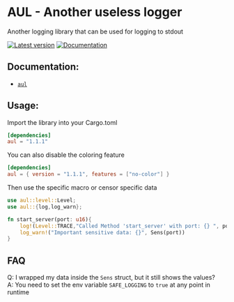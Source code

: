 # AUL - Another useless logger

Another logging library that can be used for logging to stdout

[![Latest version](https://img.shields.io/badge/crates.io-1.1.2-red)](https://crates.io/crates/aul)
[![Documentation](https://docs.rs/log/badge.svg)](https://docs.rs/aul)

## Documentation:

* [`aul`](https://docs.rs/aul)

## Usage:

Import the library into your Cargo.toml 

```toml
[dependencies]
aul = "1.1.1"
```

You can also disable the coloring feature

```toml
[dependencies]
aul = { version = "1.1.1", features = ["no-color"] }
```

Then use the specific macro or censor specific data

```rust
use aul::level::Level;
use aul::{log,log_warn};

fn start_server(port: u16){
    log!(Level::TRACE,"Called Method 'start_server' with port: {} ", port);
    log_warn!("Important sensitive data: {}", Sens(port))
}

```

## FAQ

Q: I wrapped my data inside the `Sens` struct, but it still shows the values? <br>
A: You need to set the env variable `SAFE_LOGGING` to `true` at any point in runtime